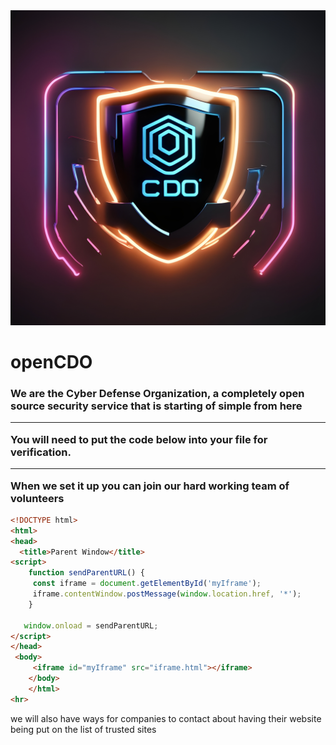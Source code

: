 <img src='ce820221-f15b-4062-b0e0-fc38a2de75a0.jpeg'>

<h1>openCDO</h1><h3>
 We are the Cyber Defense Organization, a completely open source security service that is starting of simple from here
 <hr>
You will need to put the code below into your file for verification.
 <hr>   
When we set it up you can join our hard working team of volunteers
</h3>

```html
<!DOCTYPE html>
<html>
<head>
  <title>Parent Window</title>
<script>
    function sendParentURL() {
     const iframe = document.getElementById('myIframe');
     iframe.contentWindow.postMessage(window.location.href, '*');
    }
    
   window.onload = sendParentURL;
</script>
</head>
 <body>
     <iframe id="myIframe" src="iframe.html"></iframe>
    </body>
    </html>
<hr>
```
we will also have ways for companies to contact about having their website being put on the list of trusted sites
